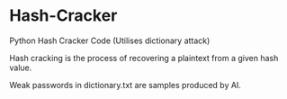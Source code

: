 # Hash-Cracker
Python Hash Cracker Code (Utilises dictionary attack)

Hash cracking is the process of recovering a plaintext from a given hash value.

Weak passwords in dictionary.txt are samples produced by AI.
